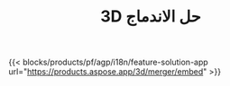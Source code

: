 ﻿---
title: 3D حل الاندماج 
weight: 7730
url: /ar/merger
limit: 
description: دمج FBX و OBJ و STL و DAE و GLTF والمزيد إلى ملف واحد 3D بأي تنسيق مدعوم
widgetUrl: http://localhost:5000/3d/merger/embed
---
{{< blocks/products/pf/agp/i18n/feature-solution-app url="https://products.aspose.app/3d/merger/embed" >}} 
